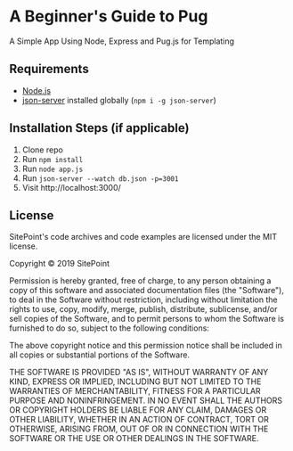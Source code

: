 # A Beginner's Guide to Pug

A Simple App Using Node, Express and Pug.js for Templating


## Requirements

* [Node.js](http://nodejs.org/)
* [json-server](https://github.com/typicode/json-server) installed globally (`npm i -g json-server`)

## Installation Steps (if applicable)

1. Clone repo
2. Run `npm install`
3. Run `node app.js`
4. Run `json-server --watch db.json -p=3001`
4. Visit http://localhost:3000/

## License

SitePoint's code archives and code examples are licensed under the MIT license.

Copyright © 2019 SitePoint

Permission is hereby granted, free of charge, to any person obtaining a copy of this software and associated documentation files (the "Software"), to deal in the Software without restriction, including without limitation the rights to use, copy, modify, merge, publish, distribute, sublicense, and/or sell copies of the Software, and to permit persons to whom the Software is furnished to do so, subject to the following conditions:

The above copyright notice and this permission notice shall be included in all copies or substantial portions of the Software.

THE SOFTWARE IS PROVIDED "AS IS", WITHOUT WARRANTY OF ANY KIND, EXPRESS OR IMPLIED, INCLUDING BUT NOT LIMITED TO THE WARRANTIES OF MERCHANTABILITY, FITNESS FOR A PARTICULAR PURPOSE AND NONINFRINGEMENT. IN NO EVENT SHALL THE AUTHORS OR COPYRIGHT HOLDERS BE LIABLE FOR ANY CLAIM, DAMAGES OR OTHER LIABILITY, WHETHER IN AN ACTION OF CONTRACT, TORT OR OTHERWISE, ARISING FROM, OUT OF OR IN CONNECTION WITH THE SOFTWARE OR THE USE OR OTHER DEALINGS IN THE SOFTWARE.

